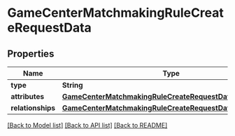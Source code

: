# GameCenterMatchmakingRuleCreateRequestData

## Properties
Name | Type | Description | Notes
------------ | ------------- | ------------- | -------------
**type** | **String** |  | 
**attributes** | [**GameCenterMatchmakingRuleCreateRequestDataAttributes**](GameCenterMatchmakingRuleCreateRequestDataAttributes.md) |  | 
**relationships** | [**GameCenterMatchmakingRuleCreateRequestDataRelationships**](GameCenterMatchmakingRuleCreateRequestDataRelationships.md) |  | 

[[Back to Model list]](../README.md#documentation-for-models) [[Back to API list]](../README.md#documentation-for-api-endpoints) [[Back to README]](../README.md)


